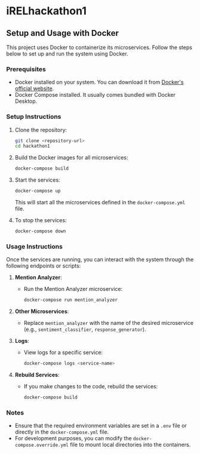 # iRELhackathon1


## Setup and Usage with Docker

This project uses Docker to containerize its microservices. Follow the steps below to set up and run the system using Docker.

### Prerequisites

- Docker installed on your system. You can download it from [Docker's official website](https://www.docker.com/).
- Docker Compose installed. It usually comes bundled with Docker Desktop.

### Setup Instructions

1. Clone the repository:
   ```bash
   git clone <repository-url>
   cd hackathon1
   ```

2. Build the Docker images for all microservices:
   ```bash
   docker-compose build
   ```

3. Start the services:
   ```bash
   docker-compose up
   ```

   This will start all the microservices defined in the `docker-compose.yml` file.

4. To stop the services:
   ```bash
   docker-compose down
   ```

### Usage Instructions

Once the services are running, you can interact with the system through the following endpoints or scripts:

1. **Mention Analyzer**:
   - Run the Mention Analyzer microservice:
     ```bash
     docker-compose run mention_analyzer
     ```

2. **Other Microservices**:
   - Replace `mention_analyzer` with the name of the desired microservice (e.g., `sentiment_classifier`, `response_generator`).

3. **Logs**:
   - View logs for a specific service:
     ```bash
     docker-compose logs <service-name>
     ```

4. **Rebuild Services**:
   - If you make changes to the code, rebuild the services:
     ```bash
     docker-compose build
     ```

### Notes

- Ensure that the required environment variables are set in a `.env` file or directly in the `docker-compose.yml` file.
- For development purposes, you can modify the `docker-compose.override.yml` file to mount local directories into the containers.
